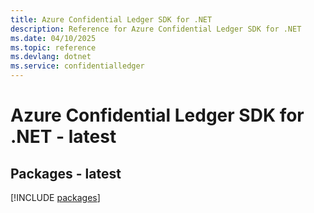 ```yaml
---
title: Azure Confidential Ledger SDK for .NET
description: Reference for Azure Confidential Ledger SDK for .NET
ms.date: 04/10/2025
ms.topic: reference
ms.devlang: dotnet
ms.service: confidentialledger
---
```

# Azure Confidential Ledger SDK for .NET - latest
## Packages - latest
[!INCLUDE [packages](confidential-ledger-index.md)]